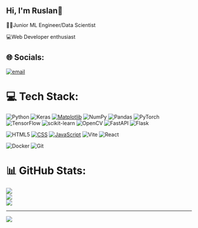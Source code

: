 ## Hi, I'm Ruslan👋

👨‍💻Junior ML Engineer/Data Scientist

💻Web Developer enthusiast


## 🌐 Socials:
[![email](https://img.shields.io/badge/Email-D14836?logo=gmail&logoColor=white)](mailto:ruslantursunov77@gmail.com) 

# 💻 Tech Stack:
![Python](https://img.shields.io/badge/python-3670A0?style=for-the-badge&logo=python&logoColor=ffdd54) ![Keras](https://img.shields.io/badge/Keras-%23D00000.svg?style=for-the-badge&logo=Keras&logoColor=white) [![Matplotlib](https://custom-icon-badges.demolab.com/badge/Matplotlib-71D291?style=for-the-badge&logo=matplotlib&logoColor=fff)](#) ![NumPy](https://img.shields.io/badge/numpy-%23013243.svg?style=for-the-badge&logo=numpy&logoColor=white) ![Pandas](https://img.shields.io/badge/pandas-%23150458.svg?style=for-the-badge&logo=pandas&logoColor=white) ![PyTorch](https://img.shields.io/badge/PyTorch-%23EE4C2C.svg?style=for-the-badge&logo=PyTorch&logoColor=white) ![TensorFlow](https://img.shields.io/badge/TensorFlow-%23FF6F00.svg?style=for-the-badge&logo=TensorFlow&logoColor=white) ![scikit-learn](https://img.shields.io/badge/scikit--learn-%23F7931E.svg?style=for-the-badge&logo=scikit-learn&logoColor=white) ![OpenCV](https://img.shields.io/badge/opencv-%23white.svg?style=for-the-badge&logo=opencv&logoColor=white) ![FastAPI](https://img.shields.io/badge/FastAPI-005571?style=for-the-badge&logo=fastapi) ![Flask](https://img.shields.io/badge/flask-%23000.svg?style=for-the-badge&logo=flask&logoColor=white)

![HTML5](https://img.shields.io/badge/html5-%23E34F26.svg?style=for-the-badge&logo=html5&logoColor=white)	[![CSS](https://img.shields.io/badge/CSS-639?style=for-the-badge&logo=css&logoColor=fff)](#) [![JavaScript](https://img.shields.io/badge/JavaScript-F7DF1E?style=for-the-badge&logo=javascript&logoColor=000)](#) ![Vite](https://img.shields.io/badge/vite-%23646CFF.svg?style=for-the-badge&logo=vite&logoColor=white) ![React](https://img.shields.io/badge/react-%2320232a.svg?style=for-the-badge&logo=react&logoColor=%2361DAFB) 

![Docker](https://img.shields.io/badge/docker-%230db7ed.svg?style=for-the-badge&logo=docker&logoColor=white) ![Git](https://img.shields.io/badge/git-%23F05033.svg?style=for-the-badge&logo=git&logoColor=white) 
# 📊 GitHub Stats:
![](https://github-readme-stats.vercel.app/api?username=ruslantur77&theme=dark&hide_border=false&include_all_commits=false&count_private=false)<br/>
![](https://nirzak-streak-stats.vercel.app/?user=ruslantur77&theme=dark&hide_border=false)<br/>
![](https://github-readme-stats.vercel.app/api/top-langs/?username=ruslantur77&theme=dark&hide_border=false&include_all_commits=false&count_private=false&layout=compact)

---
[![](https://visitcount.itsvg.in/api?id=ruslantur77&icon=0&color=0)](https://visitcount.itsvg.in)

